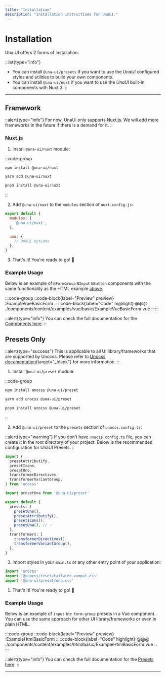 ```yaml
---
title: "Installation"
description: "Installation instructions for UnaUI."
---
```


# Installation

Una UI offers 2 forms of installation:

::list{type="info"}
- You can install `@una-ui/presets` if you want to use the *UnaUI* configured styles and utilities to build your own components.
- You can install `@una-ui/nuxt` if you want to use the *UnaUI* built-in components with Nuxt 3.
::

---

## Framework

::alert{type="info"}
For now, UnaUI only supports Nuxt.js. We will add more frameworks in the future if there is a demand for it.
::

### Nuxt.js 

1. Install `@una-ui/nuxt` module:

::code-group
```bash [npm]
npm install @una-ui/nuxt 
```

```bash [yarn]
yarn add @una-ui/nuxt 
```
  
```bash [pnpm]
pnpm install @una-ui/nuxt 
```
::

2. Add `@una-ui/nuxt` to the `modules` section of `nuxt.config.js`:

```js
export default {
  modules: [
    '@una-ui/nuxt',
  ],

  una: {
    // UnaUI options
  },
}
```

3. That's it! You're ready to go! 🚀

### Example Usage

Below is an example of `NFormGroup` `NInput` `NButton` components with the same functionality as the HTML example [above](#example-usage).

:::code-group
  ::code-block{label="Preview" preview}
    :ExampleVueBasicForm
  ::
  ::code-block{label="Code" highlight}
@@@ ./components/content/examples/vue/basic/ExampleVueBasicForm.vue
  ::
:::

::alert{type="info"}
You can check the full documentation for the [Components here](/components/elements).
::

## Presets Only

::alert{type="success"}
This is applicable to all UI library/frameworks that are supported by Unocss. Please refer to [Unocss documentation](https://unocss.dev/){target="_blank"} for more information.
::

1. Install `@una-ui/preset` module:

::code-group
```bash [npm]
npm install unocss @una-ui/preset 
```

```bash [yarn]
yarn add unocss @una-ui/preset 
```
  
```bash [pnpm]
pnpm install unocss @una-ui/preset 
```
::

2. Add `@una-ui/preset` to the `presets` section of `unocss.config.ts`:

::alert{type="warning"}
If you don't have `unocss.config.ts` file, you can create it in the root directory of your project. Below is the recommended configuration for UnaUI Presets.
::

```ts
import {
  presetAttributify,
  presetIcons,
  presetUno,
  transformerDirectives,
  transformerVariantGroup,
} from 'unocss'

import presetUna from '@una-ui/preset'

export default {
  presets: [
    presetUno(),
    presetAttributify(),
    presetIcons(),
    presetUna(), // ✅
  ],
  transformers: [
    transformerDirectives(),
    transformerVariantGroup(),
  ],
}
```

3. Import styles in your `main.ts` or any other entry point of your application:

```ts
import 'unocss'
import '@unocss/reset/tailwind-compat.css'
import '@una-ui/preset/una.css'
```

1. That's it! You're ready to go! 🚀

### Example Usage

Below is an example of `input` `btn` `form-group` presets in a Vue component. You can use the same approach for other UI library/frameworks or even in plain HTML.

:::code-group
  ::code-block{label="Preview" preview}
    :ExampleHtmlBasicForm
  ::
  ::code-block{label="Code" highlight}
@@@ ./components/content/examples/html/basic/ExampleHtmlBasicForm.vue
  ::
:::

::alert{type="info"}
You can check the full documentation for the [Presets here](/presets).
::

---
